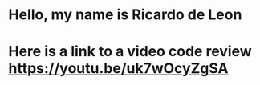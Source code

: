 # Hello, my name is Ricardo de Leon

# Here is a link to a video code review https://youtu.be/uk7wOcyZgSA

